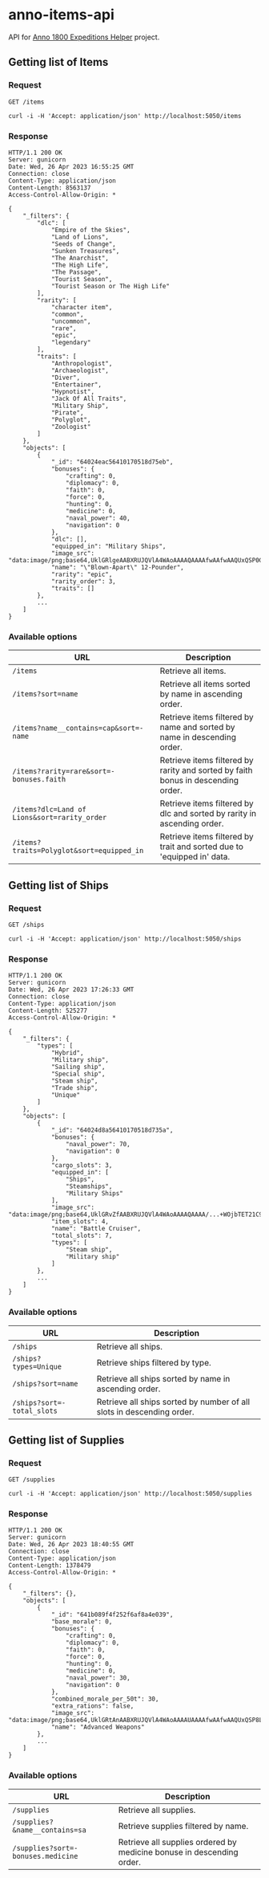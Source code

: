 # anno-items-api

API for [Anno 1800 Expeditions Helper](https://www.anno-expeditions.app/) project.

## Getting list of Items

### Request
`GET /items`

`curl -i -H 'Accept: application/json' http://localhost:5050/items`

### Response

```
HTTP/1.1 200 OK
Server: gunicorn
Date: Wed, 26 Apr 2023 16:55:25 GMT
Connection: close
Content-Type: application/json
Content-Length: 8563137
Access-Control-Allow-Origin: *

{
    "_filters": {
        "dlc": [
            "Empire of the Skies",
            "Land of Lions",
            "Seeds of Change",
            "Sunken Treasures",
            "The Anarchist",
            "The High Life",
            "The Passage",
            "Tourist Season",
            "Tourist Season or The High Life"
        ],
        "rarity": [
            "character item",
            "common",
            "uncommon",
            "rare",
            "epic",
            "legendary"
        ],
        "traits": [
            "Anthropologist",
            "Archaeologist",
            "Diver",
            "Entertainer",
            "Hypnotist",
            "Jack Of All Traits",
            "Military Ship",
            "Pirate",
            "Polyglot",
            "Zoologist"
        ]
    },
    "objects": [
        {
            "_id": "64024eac56410170518d75eb",
            "bonuses": {
                "crafting": 0,
                "diplomacy": 0,
                "faith": 0,
                "force": 0,
                "hunting": 0,
                "medicine": 0,
                "naval_power": 40,
                "navigation": 0
            },
            "dlc": [],
            "equipped_in": "Military Ships",
            "image_src": "data:image/png;base64,UklGRlgeAABXRUJQVlA4WAoAAAAQAAAAfwAAfwAAQUxQSP0GAAABP+...+caHW1IabPpdL6OT9T3JCOMKiISD4FBFAi0rgnIfbS3evaTQAAAA",
            "name": "\"Blown-Apart\" 12-Pounder",
            "rarity": "epic",
            "rarity_order": 3,
            "traits": []
        },
        ...
    ]
}
```

### Available options
| URL                                      | Description                              |
| ---------------------------------------- | ---------------------------------------- |
| `/items`                                 | Retrieve all items.                      |
| `/items?sort=name`                       | Retrieve all items sorted by name in ascending order. |
| `/items?name__contains=cap&sort=-name`   | Retrieve items filtered by name and sorted by name in descending order. |
| `/items?rarity=rare&sort=-bonuses.faith` | Retrieve items filtered by rarity and sorted by faith bonus in descending order. |
| `/items?dlc=Land of Lions&sort=rarity_order` | Retrieve items filtered by dlc and sorted by rarity in ascending order. |
| `/items?traits=Polyglot&sort=equipped_in` | Retrieve items filtered by trait and sorted due to 'equipped in' data. |

## Getting list of Ships

### Request
`GET /ships`

`curl -i -H 'Accept: application/json' http://localhost:5050/ships`

### Response
```
HTTP/1.1 200 OK
Server: gunicorn
Date: Wed, 26 Apr 2023 17:26:33 GMT
Connection: close
Content-Type: application/json
Content-Length: 525277
Access-Control-Allow-Origin: *

{
    "_filters": {
        "types": [
            "Hybrid",
            "Military ship",
            "Sailing ship",
            "Special ship",
            "Steam ship",
            "Trade ship",
            "Unique"
        ]
    },
    "objects": [
        {
            "_id": "64024d8a56410170518d735a",
            "bonuses": {
                "naval_power": 70,
                "navigation": 0
            },
            "cargo_slots": 3,
            "equipped_in": [
                "Ships",
                "Steamships",
                "Military Ships"
            ],
            "image_src": "data:image/png;base64,UklGRvZfAABXRUJQVlA4WAoAAAAQAAAA/...+WOjbTET21C9TCREapGgEhae9YJpLkMXLYpf4t8fObmjP4KMqj9zuoAAA==",
            "item_slots": 4,
            "name": "Battle Cruiser",
            "total_slots": 7,
            "types": [
                "Steam ship",
                "Military ship"
            ]
        },
        ...
    ]
}
```

### Available options
| URL                                      | Description                              |
| ---------------------------------------- | ---------------------------------------- |
| `/ships`                                 | Retrieve all ships.                      |
| `/ships?types=Unique`                    | Retrieve ships filtered by type. |
| `/ships?sort=name`                       | Retrieve all ships sorted by name in ascending order. |
| `/ships?sort=-total_slots`               | Retrieve all ships sorted by number of all slots in descending order. |

## Getting list of Supplies

### Request
`GET /supplies`

`curl -i -H 'Accept: application/json' http://localhost:5050/supplies`

### Response
```
HTTP/1.1 200 OK
Server: gunicorn
Date: Wed, 26 Apr 2023 18:40:55 GMT
Connection: close
Content-Type: application/json
Content-Length: 1378479
Access-Control-Allow-Origin: *

{
    "_filters": {},
    "objects": [
        {
            "_id": "641b089f4f252f6af8a4e039",
            "base_morale": 0,
            "bonuses": {
                "crafting": 0,
                "diplomacy": 0,
                "faith": 0,
                "force": 0,
                "hunting": 0,
                "medicine": 0,
                "naval_power": 30,
                "navigation": 0
            },
            "combined_morale_per_50t": 30,
            "extra_rations": false,
            "image_src": "data:image/png;base64,UklGRtAnAABXRUJQVlA4WAoAAAAUAAAAfwAAfwAAQUxQSP8LAAABl8cgkqQ49OBfNeSPgIjI4X+...+IDwveDp4bXBtZXRhPiA8P3hwYWNrZXQgZW5kPSJyIj8+",
            "name": "Advanced Weapons"
        },
        ...
    ]
}
```

### Available options
| URL                                      | Description                              |
| ---------------------------------------- | ---------------------------------------- |
| `/supplies`                              | Retrieve all supplies.                   |
| `/supplies?&name__contains=sa`           | Retrieve supplies filtered by name. |
| `/supplies?sort=-bonuses.medicine`       | Retrieve all supplies ordered by medicine bonuse in descending order. |
